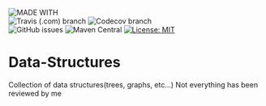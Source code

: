 ![MADE WITH](https://img.shields.io/static/v1.svg?labelColor=important&color=critical&label=MADE%20WITH&message=C%2B%2B&logo=C%2B%2B&logoColor=black&style=for-the-badge&cacheSeconds=33600)  
![Travis (.com) branch](https://img.shields.io/travis/com/croxx219/Data-Structures/c++-impl.svg?logo=travis&style=popout&cacheSeconds=33600)
![Codecov branch](https://img.shields.io/codecov/c/github/croxx219/data-structures/c++-impl.svg?style=popout&logo=codecov&cacheSeconds=33600)  
![GitHub issues](https://img.shields.io/github/issues/croxx219/data-structures.svg?style=popout&cacheSeconds=33600)
![Maven Central](https://img.shields.io/maven-central/v/io.aurium/data-structures.svg?label=maven&style=popout&cacheSeconds=33600)
[![License: MIT](https://img.shields.io/badge/License-MIT-yellow.svg)](https://opensource.org/licenses/MIT&cacheSeconds=33600)
# Data-Structures
Collection of data structures(trees, graphs, etc...)
Not everything has been reviewed by me
